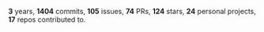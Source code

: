 **3** years, **1404** commits, **105** issues, **74** PRs, **124** stars, **24** personal projects, **17** repos contributed to.
